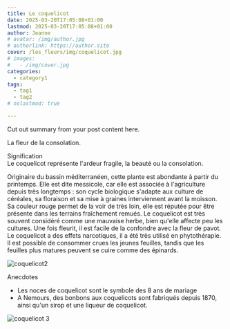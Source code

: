 ```yaml
---
title: Le coquelicot
date: 2025-03-20T17:05:08+01:00
lastmod: 2025-03-20T17:05:08+01:00
author: Jeanne
# avatar: /img/author.jpg
# authorlink: https://author.site
cover: /les_fleurs/img/coquelicot.jpg
# images:
#   - /img/cover.jpg
categories:
  - category1
tags:
  - tag1
  - tag2
# nolastmod: true

---
```


Cut out summary from your post content here.

La fleur de la consolation.  
<!--more-->
Signification  
Le coquelicot représente l'ardeur fragile, la beauté ou la consolation.  

Originaire du bassin méditerranéen, cette plante est abondante à partir du printemps. Elle est dite messicole, car elle est associée à l'agriculture depuis très longtemps : son cycle biologique s'adapte aux culture de céréales, sa floraison et sa mise à graines interviennent avant la moisson. Sa couleur rouge permet de la voir de très loin, elle est réputée pour être présente dans les terrains fraîchement remués. Le coquelicot est très souvent considéré comme une mauvaise herbe, bien qu'elle affecte peu les cultures. Une fois fleurit, il est facile de la confondre avec la fleur de pavot. Le coquelicot a des effets narcotiques, il a été très utilisé en phytothérapie. Il est possible de consommer crues les jeunes feuilles, tandis que les feuilles plus matures peuvent se cuire comme des épinards.

![coquelicot2](/les_fleurs/img/coquelicot2.jpg)

Anecdotes  
- Les noces de coquelicot sont le symbole des 8 ans de mariage
- A Nemours, des bonbons aux coquelicots sont fabriqués depuis 1870, ainsi qu'un sirop et une liqueur de coquelicot.


![coquelicot 3](/les_fleurs/img/coquelicot3.jpg)
